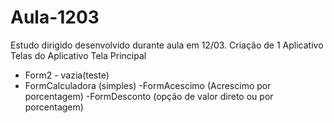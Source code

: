 # Aula-1203
Estudo dirigido desenvolvido durante aula em 12/03. Criação de 1 Aplicativo
Telas do Aplicativo
Tela Principal
 - Form2 - vazia(teste)
 - FormCalculadora (simples)
 -FormAcescimo (Acrescimo por porcentagem)
 -FormDesconto (opção de valor direto ou por porcentagem)
